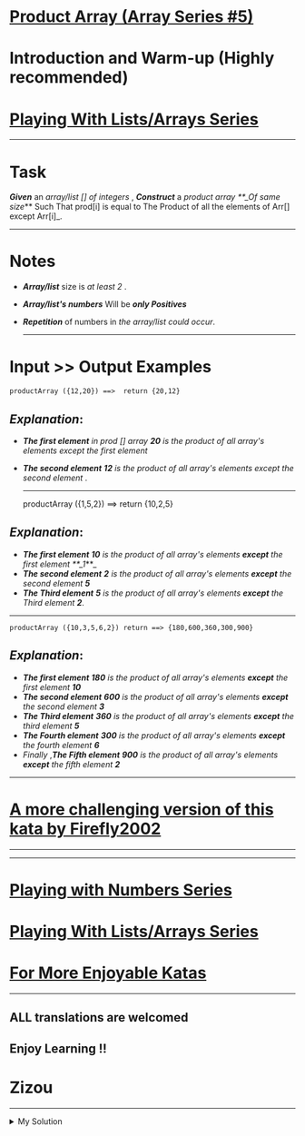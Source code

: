 # [Product Array (Array Series #5)](https://www.codewars.com/kata/5a905c2157c562994900009d)

# Introduction and Warm-up (Highly recommended)

# [Playing With Lists/Arrays Series](https://www.codewars.com/collections/playing-with-lists-slash-arrays)

---

# Task

**_Given_** an _array/list \[\] of integers_ , **_Construct_** a _product array \*\*\_Of same size_\*\* Such That
prod\[i\] is equal to The Product of all the elements of Arr\[\] except Arr\[i\]\_.

---

# Notes

- **_Array/list_** size is _at least 2_ .
- **_Array/list's numbers_** Will be **_only Positives_**
- **_Repetition_** of numbers in _the array/list could occur_.

  ***

# Input >> Output Examples

    productArray ({12,20}) ==>  return {20,12}

## **_Explanation_**:

- **_The first element_** _in prod \[\] array_ **_20_** _is the product of all array's elements except the first
  element_
- **_The second element_** **_12_** _is the product of all array's elements except the second element_ .

  ***

  productArray ({1,5,2}) ==> return {10,2,5}

## **_Explanation_**:

- **_The first element_** **_10_** _is the product of all array's elements_ **_except_** _the first element
  \*\*\_1_\*\*\_
- **_The second element_** **_2_** _is the product of all array's elements_ **_except_** _the second element_ **_5_**
- **_The Third element_** **_5_** _is the product of all array's elements_ **_except_** _the Third element_ **_2_**.

---

    productArray ({10,3,5,6,2}) return ==> {180,600,360,300,900}

## **_Explanation_**:

- **_The first element_** **_180_** _is the product of all array's elements_ **_except_** _the first element_ **_10_**
- **_The second element_** **_600_** _is the product of all array's elements_ **_except_** _the second element_ **_3_**
- **_The Third element_** **_360_** _is the product of all array's elements_ **_except_** _the third element_ **_5_**
- **_The Fourth element_** **_300_** _is the product of all array's elements_ **_except_** _the fourth element_ **_6_**
- _Finally_ ,**_The Fifth element_** **_900_** _is the product of all array's elements_ **_except_** _the fifth element_
  **_2_**

---

# [A more challenging version of this kata by Firefly2002](https://www.codewars.com/kata/array-product-sans-n)

---

---

# [Playing with Numbers Series](https://www.codewars.com/collections/playing-with-numbers)

# [Playing With Lists/Arrays Series](https://www.codewars.com/collections/playing-with-lists-slash-arrays)

# [For More Enjoyable Katas](http://www.codewars.com/users/MrZizoScream/authored)

---

## ALL translations are welcomed

## Enjoy Learning !!

# Zizou

---

<details><summary>My Solution</summary>

```js
function productArray(numbers) {
  const product = numbers.reduce((prod, cur) => prod * cur)
  return numbers.map(v => product / v)
}
```

</details>
